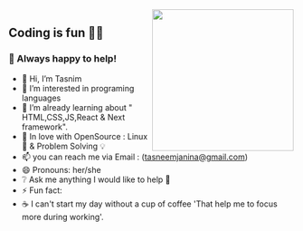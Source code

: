 <!--<p align="center"> <img src="https://octodex.github.com/images/daftpunktocat-thomas.gif" height="160px" width="160px"> -->
 <!-- <p align="center"> 
  <h2 align="center">Visitors count</h2>
</p>
<p align = "center">
  <img src="https://profile-counter.glitch.me/Tasniema/count.svg" />
 </p>  -->

<!-- <img src="https://enzjb729uoc89sx.m.pipedream.net" alt="Most Active GitHub User Rank" align="right"> -->
  
 <!-- <img  src="https://raw.githubusercontent.com/BhuvaneshHingal/BhuvaneshHingal/master/icon/GITHey.gif" width="150px" height="150px"> Bonjour! -->
<!-- <img src="https://raw.githubusercontent.com/BhuvaneshHingal/BhuvaneshHingal/master/icon/Olaf.gif" width="150px" height="150px"> -->
<!--[![Open Source Love](https://badges.frapsoft.com/os/v2/open-source.svg?v=103)](https://github.com/Tasniema) -->

<!-- [![Top Langs](https://github-readme-stats.vercel.app/api/top-langs/?username=Reem-lab)](https://github.com/Reem-lab) -->



<!--<img align="left" height="280" width="400" src="https://media.giphy.com/media/3o7qE1YN7aBOFPRw8E/giphy.gif"> -->


 <img align="right"  width="250px" height="250px" src="https://octocat-generator-assets.githubusercontent.com/my-octocat-1608216254364.png" padding-top="60px"> 

 ## Coding is fun 🤩💝 
### :handshake: Always happy to help! 




- 👋 Hi, I’m Tasnim
- 👀 I’m interested in programing languages 
- 🌱 I’m already learning about " HTML,CSS,JS,React & Next framework".
- 🔸 In love with OpenSource : Linux 🐧 & Problem Solving 💡
- 📫 you can reach me via Email : (tasneemjanina@gmail.com)
- 😄 Pronouns: her/she
- ❔ Ask me anything I would like to help 💯
- ⚡ Fun fact:
- ☕ I can't start my day without a cup of coffee 'That help me to focus more during working'.


<!---
Tasniema/Tasniema is a ✨ special ✨ repository because its `README.md` (this file) appears on your GitHub profile.
You can click the Preview link to take a look at your changes.
--->
